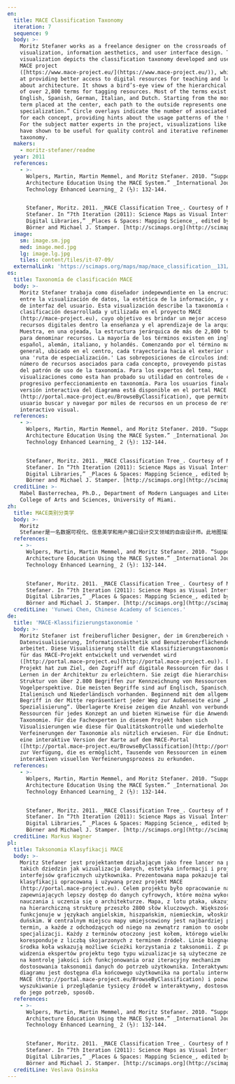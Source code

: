 ```yaml
---
en:
  title: MACE Classification Taxonomy
  iteration: 7
  sequence: 9
  body: >-
    Moritz Stefaner works as a freelance designer on the crossroads of data
    visualization, information aesthetics, and user interface design. This
    visualization depicts the classification taxonomy developed and used in the
    MACE project
    ([https://www.mace-project.eu/](https://www.mace-project.eu/)), which aims
    at providing better access to digital resources for teaching and learning
    about architecture. It shows a bird’s-eye view of the hierarchical structure
    of over 2,800 terms for tagging resources. Most of the terms exist in
    English, Spanish, German, Italian, and Dutch. Starting from the most general
    term placed at the center, each path to the outside represents one “route of
    specialization.” Circle overlays indicate the number of associated resources
    for each concept, providing hints about the usage patterns of the taxonomy.
    For the subject matter experts in the project, visualizations like these
    have shown to be useful for quality control and iterative refinements of the
    taxonomy.
  makers:
    - moritz-stefaner/readme
  year: 2011
  references:
    - >-
      Wolpers, Martin, Martin Memmel, and Moritz Stefaner. 2010. “Supporting
      Architecture Education Using the MACE System.” _International Journal of
      Technology Enhanced Learning_ 2 (½): 132-144.


      Stefaner, Moritz. 2011. _MACE Classification Tree_. Courtesy of Moritz
      Stefaner. In “7th Iteration (2011): Science Maps as Visual Interfaces to
      Digital Libraries,” _Places & Spaces: Mapping Science_, edited by Katy
      Börner and Michael J. Stamper. [http://scimaps.org](http://scimaps.org).
  image:
    sm: image.sm.jpg
    med: image.med.jpg
    lg: image.lg.jpg
    tiles: content/tiles/it-07-09/
  externalLink: 'https://scimaps.org/maps/map/mace_classification__131/detail'
es:
  title: Taxonomía de clasificación MACE
  body: >-
    Moritz Stefaner trabaja como diseñador indepewndiente en la encrucijada
    entre la visualización de datos, la estética de la información, y el diseño
    de interfaz del usuario. Esta visualización describe la taxonomía de
    clasificación desarrollada y utilizada en el proyecto MACE
    (http://mace-project.eu), cuyo objetivo es brindar un mejor acceso a los
    recursos digitales dentro la enseñanza y el aprendizaje de la arquitectura.
    Muestra, en una ojeada, la estructura jerárquica de más de 2,800 términos
    para denominar recursos. La mayoría de los términos existen en inglés,
    español, alemán, italiano, y holandés. Comenzando por el término más
    general, ubicado en el centro, cada trayectoria hacia el exterior representa
    una 'ruta de especialización.' Las sobreposiciones de círculos indican el
    número de recursos asociados para cada concepto, proveyendo pistas acerca
    del patrón de uso de la taxonomía. Para los expertos del tema,
    visualizaciones como esta han probado su utilidad en controles de calidad y
    progresivo perfeccionamiento en taxonomía. Para los usuarios finales, una
    versión interactiva del diagrama está disponible en el portal MACE
    (http://portal.mace-project.eu/BrowseByClassification), que permite al
    usuario buscar y navegar por miles de recursos en un proceso de refinamiento
    interactivo visual.
  references:
    - >-
      Wolpers, Martin, Martin Memmel, and Moritz Stefaner. 2010. “Supporting
      Architecture Education Using the MACE System.” _International Journal of
      Technology Enhanced Learning_ 2 (½): 132-144.


      Stefaner, Moritz. 2011. _MACE Classification Tree_. Courtesy of Moritz
      Stefaner. In “7th Iteration (2011): Science Maps as Visual Interfaces to
      Digital Libraries,” _Places & Spaces: Mapping Science_, edited by Katy
      Börner and Michael J. Stamper. [http://scimaps.org](http://scimaps.org).
  creditLine: >-
    Mabel Basterrechea, Ph.D., Department of Modern Languages and Literatures,
    College of Arts and Sciences, University of Miami.
zh:
  title: MACE类别分类学
  body: >-
    Moritz
    Stefaner是一名数据可视化、信息美学和用户接口设计交叉领域的自由设计师。此地图描述了为MACE项目([http://mace-project.eu](http://mace-project.eu))开发和使用的分类系统。MACE项目旨在为教授和学习建筑提供更好的数字资源接口。地图以鸟瞰的方式展示了2800个标签资源的层级机构。这些标签条目主要以英语、西班牙语、德语、意大利语和荷兰语存在。从最普通的位于中间的条目开始，向外呈现的每条路径都代表了一条专业领域之路。圆形的覆盖区域表示的每个概念相关资源的数目，这也暗示了分类系统的使用模式。对项目中的主题内容专家而言，此地图对于分类系统的质量控制和迭代提升都是有用的。对于终端用户，图表的交互版本可以从MACE门户网站[http://portal.mace-project.eu/BrowseByClassification](http://portal.mace-project.eu/BrowseByClassification)上获得，此网站允许用户在可视化交互提升过程中检索和浏览上千种资源。
  references:
    - >-
      Wolpers, Martin, Martin Memmel, and Moritz Stefaner. 2010. “Supporting
      Architecture Education Using the MACE System.” _International Journal of
      Technology Enhanced Learning_ 2 (½): 132-144.


      Stefaner, Moritz. 2011. _MACE Classification Tree_. Courtesy of Moritz
      Stefaner. In “7th Iteration (2011): Science Maps as Visual Interfaces to
      Digital Libraries,” _Places & Spaces: Mapping Science_, edited by Katy
      Börner and Michael J. Stamper. [http://scimaps.org](http://scimaps.org).
  creditLine: 'Yunwei Chen, Chinese Academy of Sciences.'
de:
  title: 'MACE-Klassifizierungstaxonomie '
  body: >-
    Moritz Stefaner ist freiberuflicher Designer, der im Grenzbereich von
    Datenvisualisierung, Informationsästhetik und Benutzeroberflächendesign
    arbeitet. Diese Visualisierung stellt die Klassifizierungstaxonomie dar, die
    für das MACE-Projekt entwickelt und verwendet wird
    ([http://portal.mace-project.eu](http://portal.mace-project.eu)). Dieses
    Projekt hat zum Ziel, den Zugriff auf digitale Ressourcen für das Lehren und
    Lernen in der Architektur zu erleichtern. Sie zeigt die hierarchische
    Struktur von über 2.800 Begriffen zur Kennzeichnung von Ressourcen aus der
    Vogelperspektive. Die meisten Begriffe sind auf Englisch, Spanisch, Deutsch,
    Italienisch und Niederländisch vorhanden. Beginnend mit dem allgemeinsten
    Begriff in der Mitte repräsentiert jeder Weg zur Außenseite eine „Route der
    Spezialisierung“. Überlagerte Kreise zeigen die Anzahl von verbundenen
    Ressourcen für jedes Konzept an und bieten Hinweise für die Anwendung der
    Taxonomie. Für die Fachexperten in diesem Projekt haben sich
    Visualisierungen wie diese für Qualitätskontrolle und wiederholte
    Verfeinerungen der Taxonomie als nützlich erwiesen. Für die Endnutzer steht
    eine interaktive Version der Karte auf dem MACE-Portal
    ([http://portal.mace-project.eu/BrowseByClassification](http://portal.mace-project.eu/BrowseByClassification))
    zur Verfügung, die es ermöglicht, Tausende von Ressourcen in einem
    interaktiven visuellen Verfeinerungsprozess zu erkunden.
  references:
    - >-
      Wolpers, Martin, Martin Memmel, and Moritz Stefaner. 2010. “Supporting
      Architecture Education Using the MACE System.” _International Journal of
      Technology Enhanced Learning_ 2 (½): 132-144.


      Stefaner, Moritz. 2011. _MACE Classification Tree_. Courtesy of Moritz
      Stefaner. In “7th Iteration (2011): Science Maps as Visual Interfaces to
      Digital Libraries,” _Places & Spaces: Mapping Science_, edited by Katy
      Börner and Michael J. Stamper. [http://scimaps.org](http://scimaps.org).
  creditLine: Markus Wagner
pl:
  title: Taksonomia Klasyfikacji MACE
  body: >-
    Moritz Stefaner jest projektantem działającym jako free lancer na pograniczu
    takich dziedzin jak wizualizacja danych, estetyka informacji i projektowanie
    interfejsów graficznych użytkownika. Prezentowana mapa pokazuje taksonomię
    klasyfikacji opracowaną i używaną przez projekt MACE
    (http://portal.mace-project.eu). Celem projektu było opracowanie narzędzi
    zapewniających lepszy dostęp do danych cyfrowych, które można wykorzystać do
    nauczania i uczenia się o architekturze. Mapa, z lotu ptaka, ukazuje widok
    na hierarchiczną strukturę przeszło 2800 słów kluczowych. Większość z nich
    funkcjonuje w językach angielskim, hiszpańskim, niemieckim, włoskim i
    duńskim. W centralnym miejscu mapy umiejscowiony jest najbardziej podstawowy
    termin, a każde z odchodzących od niego na zewnątrz ramion to osobna ścieżka
    specjalizacji. Każdy z terminów otoczony jest kołem, którego wielkość
    koresponduje z liczbą skojarzonych z terminem źródeł. Linie biegnące ze
    środka koła wskazują możliwe ścieżki korzystania z taksonomii. Z punktu
    widzenia ekspertów projektu tego typu wizualizacje są użyteczne ze względu
    na kontrolę jakości ich funkcjonowania oraz iteracyjny mechanizm
    dostosowania taksonomii danych do potrzeb użytkownika. Interaktywna wersja
    diagramu jest dostępna dla końcowego użytkownika na portalu internetowym
    MACE (http://portal.mace-project.eu/BrowseByClassification) i pozwala mu na
    wyszukiwanie i przeglądanie tysięcy źródeł w interaktywny, dostosowujący się
    do jego potrzeb, sposób.
  references:
    - >-
      Wolpers, Martin, Martin Memmel, and Moritz Stefaner. 2010. “Supporting
      Architecture Education Using the MACE System.” _International Journal of
      Technology Enhanced Learning_ 2 (½): 132-144.


      Stefaner, Moritz. 2011. _MACE Classification Tree_. Courtesy of Moritz
      Stefaner. In “7th Iteration (2011): Science Maps as Visual Interfaces to
      Digital Libraries,” _Places & Spaces: Mapping Science_, edited by Katy
      Börner and Michael J. Stamper. [http://scimaps.org](http://scimaps.org).
  creditLine: Veslava Osinska
---
```

